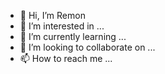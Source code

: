 - 👋 Hi, I’m Remon
- 👀 I’m interested in ...
- 🌱 I’m currently learning ...
- 💞️ I’m looking to collaborate on ...
- 📫 How to reach me ...

<!---
RemonAGL/RemonAGL is a ✨ special ✨ repository because its `README.md` (this file) appears on your GitHub profile.
You can click the Preview link to take a look at your changes.
--->
